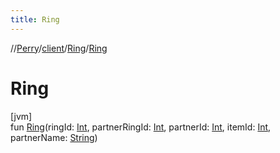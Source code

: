 ```yaml
---
title: Ring
---
```

//[Perry](../../../index.html)/[client](../index.html)/[Ring](index.html)/[Ring](-ring.html)



# Ring



[jvm]\
fun [Ring](-ring.html)(ringId: [Int](https://kotlinlang.org/api/latest/jvm/stdlib/kotlin/-int/index.html), partnerRingId: [Int](https://kotlinlang.org/api/latest/jvm/stdlib/kotlin/-int/index.html), partnerId: [Int](https://kotlinlang.org/api/latest/jvm/stdlib/kotlin/-int/index.html), itemId: [Int](https://kotlinlang.org/api/latest/jvm/stdlib/kotlin/-int/index.html), partnerName: [String](https://kotlinlang.org/api/latest/jvm/stdlib/kotlin/-string/index.html))





